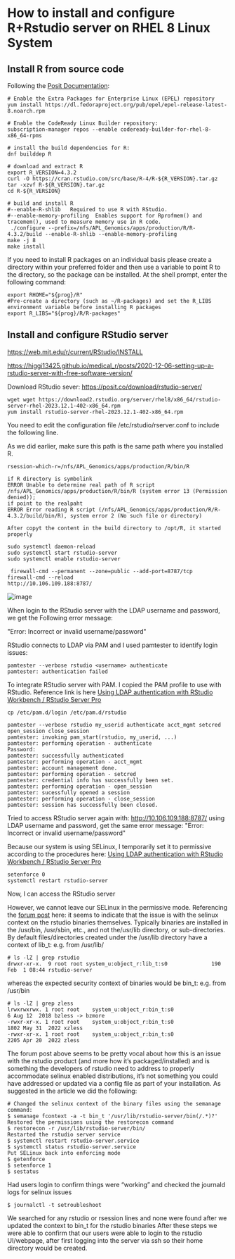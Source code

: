# How to install and configure R+Rstudio server on RHEL 8 Linux System

## Install R from source code

Following the [Posit Documentation](https://docs.posit.co/resources/install-r-source/): 
```
# Enable the Extra Packages for Enterprise Linux (EPEL) repository
yum install https://dl.fedoraproject.org/pub/epel/epel-release-latest-8.noarch.rpm

# Enable the CodeReady Linux Builder repository:
subscription-manager repos --enable codeready-builder-for-rhel-8-x86_64-rpms

# install the build dependencies for R:
dnf builddep R

# download and extract R
export R_VERSION=4.3.2
curl -O https://cran.rstudio.com/src/base/R-4/R-${R_VERSION}.tar.gz
tar -xzvf R-${R_VERSION}.tar.gz
cd R-${R_VERSION}

# build and install R
#--enable-R-shlib	Required to use R with RStudio.
#--enable-memory-profiling	Enables support for Rprofmem() and tracemem(), used to measure memory use in R code.
 ./configure --prefix=/nfs/APL_Genomics/apps/production/R/R-4.3.2/build --enable-R-shlib --enable-memory-profiling
make -j 8
make install
```

If you need to install R packages on an individual basis please create a directory within your preferred folder and then use a variable to point R to the directory, so the package can be installed. At the shell prompt, enter the following command:

```
export RHOME="${prog}/R"
#Pre-create a directory (such as ~/R-packages) and set the R_LIBS environment variable before installing R packages
export R_LIBS="${prog}/R/R-packages"
```

## Install and configure RStudio server
https://web.mit.edu/r/current/RStudio/INSTALL

https://higgi13425.github.io/medical_r/posts/2020-12-06-setting-up-a-rstudio-server-with-free-software-version/

Download RStudio sever: https://posit.co/download/rstudio-server/

```
wget wget https://download2.rstudio.org/server/rhel8/x86_64/rstudio-server-rhel-2023.12.1-402-x86_64.rpm
yum install rstudio-server-rhel-2023.12.1-402-x86_64.rpm

```
You need to edit the configuration file /etc/rstudio/rserver.conf to include the following line.

As we did earlier, make sure this path is the same path where you installed R.

```
rsession-which-r=/nfs/APL_Genomics/apps/production/R/bin/R

if R directory is symbolink
ERROR Unable to determine real path of R script /nfs/APL_Genomics/apps/production/R/bin/R (system error 13 (Permission denied));
if point to the realpaht
ERROR Error reading R script (/nfs/APL_Genomics/apps/production/R/R-4.3.2/build/bin/R), system error 2 (No such file or directory)

After copyt the content in the build directory to /opt/R, it started properly

sudo systemctl daemon-reload 
sudo systemctl start rstudio-server 
sudo systemctl enable rstudio-server

 firewall-cmd --permanent --zone=public --add-port=8787/tcp
firewall-cmd --reload
http://10.106.109.188:8787/
```

![image](https://github.com/xiaoli-dong/bioinfo_notebook/assets/52679027/3f80250a-e93a-4a90-9c82-f7d0d283e0c6)

When login to the RStudio server with the LDAP username and password, we get the Following error message:

"Error: Incorrect or invalid username/password"

RStudio connects to LDAP via PAM and I used pamtester to identify login issues: 
```
pamtester --verbose rstudio <username> authenticate
pamtester: authentication failed
```



To integrate RStudio server with PAM. I copied the PAM profile to use with RStudio. Reference link is here [Using LDAP authentication with RStudio Workbench / RStudio Server Pro](https://support.posit.co/hc/en-us/articles/232226708-Using-LDAP-authentication-with-RStudio-Workbench-RStudio-Server-Pro)

```
cp /etc/pam.d/login /etc/pam.d/rstudio

pamtester --verbose rstudio my_userid authenticate acct_mgmt setcred open_session close_session
pamtester: invoking pam_start(rstudio, my_userid, ...)
pamtester: performing operation - authenticate
Password:
pamtester: successfully authenticated
pamtester: performing operation - acct_mgmt
pamtester: account management done.
pamtester: performing operation - setcred
pamtester: credential info has successfully been set.
pamtester: performing operation - open_session
pamtester: sucessfully opened a session
pamtester: performing operation - close_session
pamtester: session has successfully been closed.
```
Tried to access RStudio server again with: http://10.106.109.188:8787/ using LDAP username and password, get the same error message:
"Error: Incorrect or invalid username/password"

Because our system is using SELinux, I temporarily set it to permissive according to the procedures here: [Using LDAP authentication with RStudio Workbench / RStudio Server Pro](https://support.posit.co/hc/en-us/articles/15173704481943-Active-Directory-LDAP-user-not-able-to-login-permission-denied-on-PAM-acct-mgmt)

```
setenforce 0
systemctl restart rstudio-server 
```
Now, I can access the RStudio server

However, we cannot leave our SELinux in the permissive mode. Referencing the [forum post](https://github.com/rstudio/rstudio/issues/4937) here: it seems to indicate that the issue is with the selinux context on the rstudio binaries themselves. Typically binaries are installed in the /usr/bin, /usr/sbin, etc., and not the/usr/lib directory, or sub-directories.  By default files/directories created under the /usr/lib directory have a context of lib_t: e.g. from /usr/lib/

```
# ls -lZ | grep rstudio
drwxr-xr-x.  9 root root system_u:object_r:lib_t:s0              190 Feb  1 08:44 rstudio-server
```
whereas the expected security context of binaries would be bin_t: e.g. from /usr/bin
```
# ls -lZ | grep zless
lrwxrwxrwx. 1 root root    system_u:object_r:bin_t:s0                            6 Aug 12  2018 bzless -> bzmore
-rwxr-xr-x. 1 root root    system_u:object_r:bin_t:s0                            1802 May 31  2022 xzless
-rwxr-xr-x. 1 root root    system_u:object_r:bin_t:s0                            2205 Apr 20  2022 zless
```
The forum post above seems to be pretty vocal about how this is an issue with the rstudio product (and more how it’s packaged/installed) and is something the developers of rstudio need to address to properly accommodate selinux enabled distributions, it’s not something you could have addressed or updated via a config file as part of your installation.
As suggested in the article we did the following:
```
# Changed the selinux context of the binary files using the semanage command:
$ semanage fcontext -a -t bin_t '/usr/lib/rstudio-server/bin(/.*)?'
Restored the permissions using the restorecon command
$ restorecon -r /usr/lib/rstudio-server/bin/
Restarted the rstudio server service
$ systemctl restart rstudio-server.service
$ systemctl status rstudio-server.service
Put SELinux back into enforcing mode
$ getenforce
$ setenforce 1
$ sestatus
```
Had users login to confirm things were “working” and checked the journald logs for selinux issues
```
$ journalctl -t setroubleshoot
```
We searched for any rstudio or rsession lines and none were found after we updated the context to bin_t for the rstudio binaries
After these steps we were able to confirm that our users were able to login to the rstudio UI/webpage, after first logging into the server via ssh so their home directory would be created.



